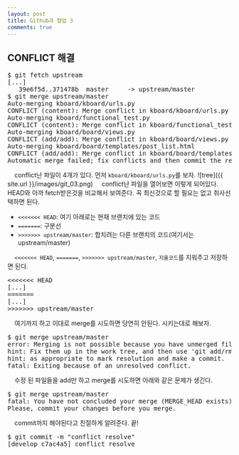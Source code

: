 ```yaml
---
layout: post
title: Github과 협업 3
comments: true
---
```

## **CONFLICT 해결**
<pre>$ git fetch upstream
[...]
   39e6f5d..371478b  master     -> upstream/master
$ git merge upstream/master
Auto-merging kboard/kboard/urls.py
CONFLICT (content): Merge conflict in kboard/kboard/urls.py
Auto-merging kboard/functional_test.py
CONFLICT (content): Merge conflict in kboard/functional_test.py
Auto-merging kboard/board/views.py
CONFLICT (add/add): Merge conflict in kboard/board/views.py
Auto-merging kboard/board/templates/post_list.html
CONFLICT (add/add): Merge conflict in kboard/board/templates/post_list.html
Automatic merge failed; fix conflicts and then commit the result.</pre>

&nbsp;&nbsp;&nbsp; conflict난 파일이 4개가 있다. 먼저 `kboard/kboard/urls.py`를 보자.
![tree]({{ site.url }}/images/git_03.png)
&nbsp;&nbsp;&nbsp; conflict난 파일을 열어보면 이렇게 되어있다. HEAD와 아까 fetch받은것을 비교해서 보여준다. 꼭 최신것으로 할 필요는 없고 취사선택하면 된다.      
* `<<<<<<< HEAD`: 여기 아래로는 현재 브랜치에 있는 코드      
* `=======`: 구분선     
* `>>>>>>> upstream/master`: 합치려는 다른 브랜치의 코드(여기서는 upstream/master)      


&nbsp;&nbsp;&nbsp; `<<<<<<< HEAD`, `=======`, `>>>>>>> upstream/master`, `지울코드`를 지워주고 저장하면 된다.
<pre><<<<<<< HEAD
[...]
=======
[...]
>>>>>>> upstream/master
</pre>

&nbsp;&nbsp;&nbsp; 여기까지 하고 이대로 merge를 시도하면 당연히 안된다. 시키는대로 해보자.
<pre>$ git merge upstream/master
error: Merging is not possible because you have unmerged files.
hint: Fix them up in the work tree, and then use 'git add/rm &lt;file&gt;'
hint: as appropriate to mark resolution and make a commit.
fatal: Exiting because of an unresolved conflict.</pre>

&nbsp;&nbsp;&nbsp; 수정 된 파일들을 add만 하고 merge를 시도하면 아래와 같은 문제가 생긴다.
<pre>$ git merge upstream/master
fatal: You have not concluded your merge (MERGE_HEAD exists).
Please, commit your changes before you merge.</pre>

&nbsp;&nbsp;&nbsp; commit까지 해야된다고 친절하게 알려준다. 끝!
<pre>$ git commit -m "conflict resolve"
[develop c7ac4a5] conflict resolve</pre>
